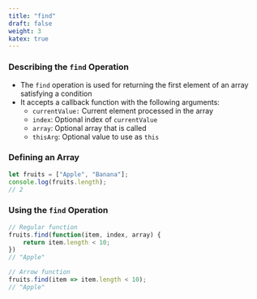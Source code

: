```yaml
---
title: "find"
draft: false
weight: 3
katex: true
---
```


### Describing the `find` Operation
- The `find` operation is used for returning the first element of an array satisfying a condition
- It accepts a callback function with the following arguments:
	- `currentValue:` Current element processed in the array
	- `index`: Optional index of `currentValue`
	- `array`: Optional array that is called
	- `thisArg`: Optional value to use as `this`

### Defining an Array
```js
let fruits = ["Apple", "Banana"];
console.log(fruits.length);
// 2
```

### Using the `find` Operation
```js
// Regular function
fruits.find(function(item, index, array) {
    return item.length < 10;
})
// "Apple"

// Arrow function
fruits.find(item => item.length < 10);
// "Apple"
```
